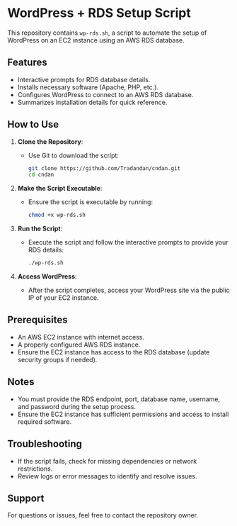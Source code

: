 # WordPress + RDS Setup Script

This repository contains `wp-rds.sh`, a script to automate the setup of WordPress on an EC2 instance using an AWS RDS database.

## Features
- Interactive prompts for RDS database details.
- Installs necessary software (Apache, PHP, etc.).
- Configures WordPress to connect to an AWS RDS database.
- Summarizes installation details for quick reference.

## How to Use
1. **Clone the Repository**:
   - Use Git to download the script:
     ```bash
     git clone https://github.com/Tradandan/cndan.git
     cd cndan
     ```

2. **Make the Script Executable**:
   - Ensure the script is executable by running:
     ```bash
     chmod +x wp-rds.sh
     ```

3. **Run the Script**:
   - Execute the script and follow the interactive prompts to provide your RDS details:
     ```bash
     ./wp-rds.sh
     ```

4. **Access WordPress**:
   - After the script completes, access your WordPress site via the public IP of your EC2 instance.

## Prerequisites
- An AWS EC2 instance with internet access.
- A properly configured AWS RDS instance.
- Ensure the EC2 instance has access to the RDS database (update security groups if needed).

## Notes
- You must provide the RDS endpoint, port, database name, username, and password during the setup process.
- Ensure the EC2 instance has sufficient permissions and access to install required software.

## Troubleshooting
- If the script fails, check for missing dependencies or network restrictions.
- Review logs or error messages to identify and resolve issues.

## Support
For questions or issues, feel free to contact the repository owner.

